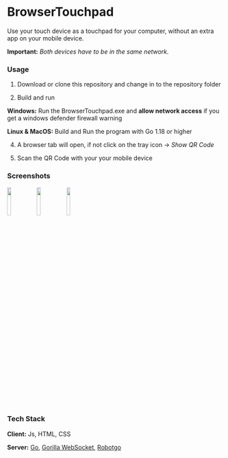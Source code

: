 
# BrowserTouchpad

Use your touch device as a touchpad for your computer, 
without an extra app on your mobile device.

**Important:** *Both devices have to be in the same network.*


### Usage 

1. Download or clone this repository and change in to the repository folder

2. Build and run 

  **Windows:** Run the BrowserTouchpad.exe and **allow network access** if you get a windows defender firewall warning
  
  **Linux  & MacOS:** Build and Run the program with Go 1.18 or higher

4. A browser tab will open, if not click on the tray icon -> *Show QR Code*

5. Scan the QR Code with your your mobile device


### Screenshots

<img src="https://github.com/onnbt/BrowserTouchpad/blob/master/screenshots/tray.png" width=13% height=13%>
<img src="https://github.com/onnbt/BrowserTouchpad/blob/master/screenshots/browser.png" width=13% height=13%>
<img src="https://github.com/onnbt/BrowserTouchpad/blob/master/screenshots/mobile.jpg" width=13% height=13%>

### Tech Stack

**Client:** Js, HTML, CSS

**Server:** [Go](https://github.com/golang), [Gorilla WebSocket](https://github.com/gorilla/websocket), [Robotgo](https://github.com/go-vgo/robotgo)

